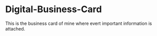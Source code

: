 # Digital-Business-Card
This is the business card of mine where evert important information is attached.

